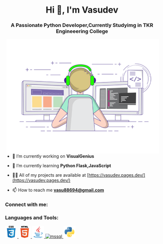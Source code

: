 <h1 align="center">Hi 👋, I'm Vasudev</h1>
<h3 align="center">A Passionate Python Developer,Currently Studyimg in TKR Engineeering College</h3>
<img align="right" alt="GIF" src="https://raw.githubusercontent.com/devSouvik/devSouvik/master/gif3.gif" width="500"/>



- 🔭 I’m currently working on **VisualGenius**

- 🌱 I’m currently learning **Python Flask,JavaScript**

- 👨‍💻 All of my projects are available at [https://vasudev.pages.dev/](https://vasudev.pages.dev/)

- 📫 How to reach me **vasu88694@gmail.com**

<h3 align="left">Connect with me:</h3>
<p align="left">
</p>

<h3 align="left">Languages and Tools:</h3>
<p align="left"> <a href="https://www.w3schools.com/css/" target="_blank" rel="noreferrer"> <img src="https://raw.githubusercontent.com/devicons/devicon/master/icons/css3/css3-original-wordmark.svg" alt="css3" width="40" height="40"/> </a> <a href="https://www.w3.org/html/" target="_blank" rel="noreferrer"> <img src="https://raw.githubusercontent.com/devicons/devicon/master/icons/html5/html5-original-wordmark.svg" alt="html5" width="40" height="40"/> </a> <a href="https://www.java.com" target="_blank" rel="noreferrer"> <img src="https://raw.githubusercontent.com/devicons/devicon/master/icons/java/java-original.svg" alt="java" width="40" height="40"/> </a> <a href="https://www.microsoft.com/en-us/sql-server" target="_blank" rel="noreferrer"> <img src="https://www.svgrepo.com/show/303229/microsoft-sql-server-logo.svg" alt="mssql" width="40" height="40"/> </a> <a href="https://www.python.org" target="_blank" rel="noreferrer"> <img src="https://raw.githubusercontent.com/devicons/devicon/master/icons/python/python-original.svg" alt="python" width="40" height="40"/> </a> </p>
